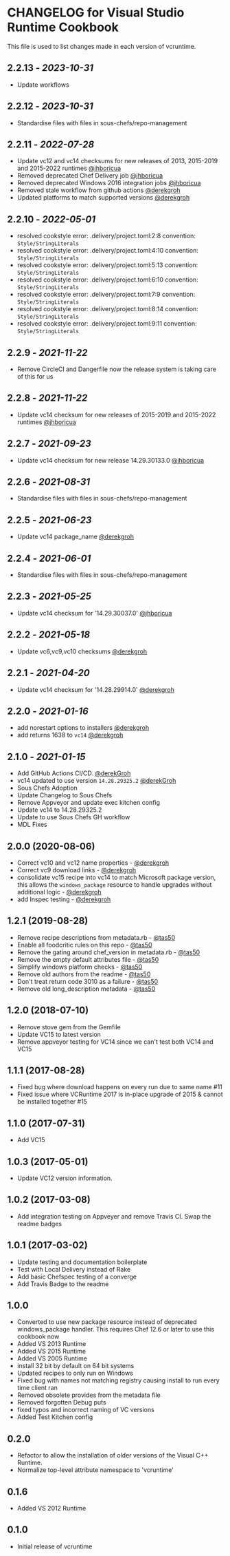 # CHANGELOG for Visual Studio Runtime Cookbook

This file is used to list changes made in each version of vcruntime.

## 2.2.13 - *2023-10-31*

* Update workflows

## 2.2.12 - *2023-10-31*

* Standardise files with files in sous-chefs/repo-management

## 2.2.11 - *2022-07-28*

* Update vc12 and vc14 checksums for new releases of 2013, 2015-2019 and 2015-2022 runtimes [@jhboricua](https://github.com/jhboricua)
* Removed deprecated Chef Delivery job [@jhboricua](https://github.com/jhboricua)
* Removed deprecated Windows 2016 integration jobs [@jhboricua](https://github.com/jhboricua)
* Removed stale workflow from github actions [@derekgroh](https://github.com/derekgroh)
* Updated platforms to match supported versions [@derekgroh](https://github.com/derekgroh)

## 2.2.10 - *2022-05-01*

* resolved cookstyle error: .delivery/project.toml:2:8 convention: `Style/StringLiterals`
* resolved cookstyle error: .delivery/project.toml:4:10 convention: `Style/StringLiterals`
* resolved cookstyle error: .delivery/project.toml:5:13 convention: `Style/StringLiterals`
* resolved cookstyle error: .delivery/project.toml:6:10 convention: `Style/StringLiterals`
* resolved cookstyle error: .delivery/project.toml:7:9 convention: `Style/StringLiterals`
* resolved cookstyle error: .delivery/project.toml:8:14 convention: `Style/StringLiterals`
* resolved cookstyle error: .delivery/project.toml:9:11 convention: `Style/StringLiterals`

## 2.2.9 - *2021-11-22*

* Remove CircleCI and Dangerfile now the release system is taking care of this for us

## 2.2.8 - *2021-11-22*

* Update vc14 checksum for new releases of 2015-2019 and 2015-2022 runtimes [@jhboricua](https://github.com/jhboricua)

## 2.2.7 - *2021-09-23*

* Update vc14 checksum for new release 14.29.30133.0 [@jhboricua](https://github.com/jhboricua)

## 2.2.6 - *2021-08-31*

* Standardise files with files in sous-chefs/repo-management

## 2.2.5 - *2021-06-23*

* Update vc14 package_name [@derekgroh](https://github.com/derekgroh)

## 2.2.4 - *2021-06-01*

* Standardise files with files in sous-chefs/repo-management

## 2.2.3 - *2021-05-25*

* Update vc14 checksum for '14.29.30037.0' [@jhboricua](https://github.com/jhboricua)

## 2.2.2 - *2021-05-18*

* Update vc6,vc9,vc10 checksums [@derekgroh](https://github.com/derekgroh)

## 2.2.1 - *2021-04-20*

* Update vc14 checksum for '14.28.29914.0' [@derekgroh](https://github.com/derekgroh)

## 2.2.0 - *2021-01-16*

* add norestart options to installers [@derekgroh](https://github.com/derekgroh)
* add returns 1638 to `vc14` [@derekgroh](https://github.com/derekgroh)

## 2.1.0 - *2021-01-15*

* Add GitHub Actions CI/CD. [@derekGroh](https://github.com/derekgroh)
* vc14 updated to use version `14.28.29325.2` [@derekGroh](https://github.com/derekgroh)
* Sous Chefs Adoption
* Update Changelog to Sous Chefs
* Remove Appveyor and update exec kitchen config
* Update vc14 to 14.28.29325.2
* Update to use Sous Chefs GH workflow
* MDL Fixes

## 2.0.0 (2020-08-06)

* Correct vc10 and vc12 name properties - [@derekgroh](https://github.com/derekgroh)
* Correct vc9 download links - [@derekgroh](https://github.com/derekgroh)
* consolidate vc15 recipe into vc14 to match Microsoft package version, this allows the `windows_package` resource to handle upgrades without additional logic - [@derekgroh](https://github.com/derekgroh)
* add Inspec testing - [@derekgroh](https://github.com/derekgroh)

## 1.2.1 (2019-08-28)

* Remove recipe descriptions from metadata.rb - [@tas50](https://github.com/tas50)
* Enable all foodcritic rules on this repo - [@tas50](https://github.com/tas50)
* Remove the gating around chef_version in metadata.rb - [@tas50](https://github.com/tas50)
* Remove the empty default attributes file - [@tas50](https://github.com/tas50)
* Simplify windows platform checks - [@tas50](https://github.com/tas50)
* Remove old authors from the readme - [@tas50](https://github.com/tas50)
* Don't treat return code 3010 as a failure - [@tas50](https://github.com/tas50)
* Remove old long_description metadata - [@tas50](https://github.com/tas50)

## 1.2.0 (2018-07-10)

* Remove stove gem from the Gemfile
* Update VC15 to latest version
* Remove appveyor testing for VC14 since we can't test both VC14 and VC15

## 1.1.1 (2017-08-28)

* Fixed bug where download happens on every run due to same name #11
* Fixed issue where VCRuntime 2017 is in-place upgrade of 2015 & cannot be installed together #15

## 1.1.0 (2017-07-31)

* Add VC15

## 1.0.3 (2017-05-01)

* Update VC12 version information.

## 1.0.2 (2017-03-08)

* Add integration testing on Appveyer and remove Travis CI. Swap the readme badges

## 1.0.1 (2017-03-02)

* Update testing and documentation boilerplate
* Test with Local Delivery instead of Rake
* Add basic Chefspec testing of a converge
* Add Travis Badge to the readme

## 1.0.0

* Converted to use new package resource instead of deprecated windows_package handler. This requires Chef 12.6 or later to use this cookbook now
* Added VS 2013 Runtime
* Added VS 2015 Runtime
* Added VS 2005 Runtime
* install 32 bit by default on 64 bit systems
* Updated recipes to only run on Windows
* Fixed bug with names not matching registry causing install to run every time client ran
* Removed obsolete provides from the metadata file
* Removed forgotten Debug puts
* fixed typos and incorrect naming of VC versions
* Added Test Kitchen config

## 0.2.0

* Refactor to allow the installation of older versions of the Visual C++ Runtime.
* Normalize top-level attribute namespace to 'vcruntime'

## 0.1.6

* Added VS 2012 Runtime

## 0.1.0

* Initial release of vcruntime

